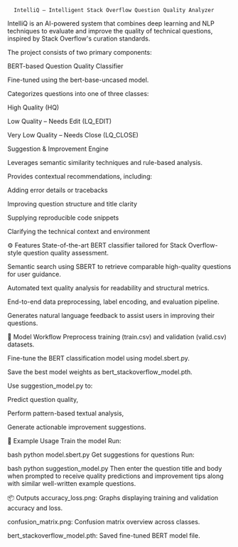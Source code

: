       IntelliQ – Intelligent Stack Overflow Question Quality Analyzer

IntelliQ is an AI-powered system that combines deep learning and NLP techniques to evaluate and improve the quality of technical questions, inspired by Stack Overflow's curation standards.

The project consists of two primary components:

BERT-based Question Quality Classifier

Fine-tuned using the bert-base-uncased model.

Categorizes questions into one of three classes:

High Quality (HQ)

Low Quality – Needs Edit (LQ_EDIT)

Very Low Quality – Needs Close (LQ_CLOSE)

Suggestion & Improvement Engine

Leverages semantic similarity techniques and rule-based analysis.

Provides contextual recommendations, including:

Adding error details or tracebacks

Improving question structure and title clarity

Supplying reproducible code snippets

Clarifying the technical context and environment

⚙️ Features
State-of-the-art BERT classifier tailored for Stack Overflow-style question quality assessment.

Semantic search using SBERT to retrieve comparable high-quality questions for user guidance.

Automated text quality analysis for readability and structural metrics.

End-to-end data preprocessing, label encoding, and evaluation pipeline.

Generates natural language feedback to assist users in improving their questions.

🧠 Model Workflow
Preprocess training (train.csv) and validation (valid.csv) datasets.

Fine-tune the BERT classification model using model.sbert.py.

Save the best model weights as bert_stackoverflow_model.pth.

Use suggestion_model.py to:

Predict question quality,

Perform pattern-based textual analysis,

Generate actionable improvement suggestions.

🧩 Example Usage
Train the model
Run:

bash
python model.sbert.py
Get suggestions for questions
Run:

bash
python suggestion_model.py
Then enter the question title and body when prompted to receive quality predictions and improvement tips along with similar well-written example questions.

📦 Outputs
accuracy_loss.png: Graphs displaying training and validation accuracy and loss.

confusion_matrix.png: Confusion matrix overview across classes.

bert_stackoverflow_model.pth: Saved fine-tuned BERT model file.
